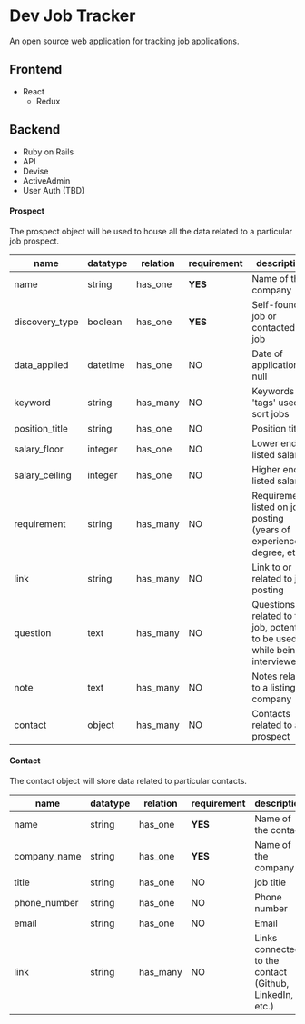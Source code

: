 # Dev Job Tracker

An open source web application for tracking job applications.

## Frontend
- React
  - Redux


## Backend
- Ruby on Rails
 - API
 - Devise
 - ActiveAdmin
 - User Auth (TBD)

#### Prospect
The prospect object will be used to house all the data related to a particular
job prospect.

| name | datatype | relation | requirement | description |
| --- | --- | --- | --- | --- |
| name | string | has_one | **YES** | Name of the company |
| discovery_type | boolean | has_one | **YES** | Self-found job or contacted by job |
| data_applied | datetime | has_one | NO | Date of application or null |
| keyword | string | has_many | NO | Keywords or 'tags' used to sort jobs |
| position_title | string | has_one | NO | Position title |
| salary_floor | integer | has_one | NO | Lower end of listed salary |
| salary_ceiling | integer | has_one | NO | Higher end of listed salary |
| requirement | string | has_many | NO | Requirements listed on job posting (years of experience, degree, etc.) |
| link | string | has_many | NO | Link to or related to job posting |
| question | text | has_many | NO | Questions related to the job, potential to be used while being interviewed |
| note | text | has_many | NO | Notes related to a listing or company |
| contact | object | has_many | NO | Contacts related to a prospect |

#### Contact
The contact object will store data related to particular contacts.

| name | datatype | relation | requirement | description |
| --- | --- | --- | --- | --- |
| name | string | has_one | **YES** | Name of the contact |
| company_name | string | has_one | **YES** | Name of the company |
| title | string | has_one | NO | job title |
| phone_number | string | has_one | NO | Phone number |
| email | string | has_one | NO | Email |
| link | string | has_many | NO | Links connected to the contact (Github, LinkedIn, etc.) |
